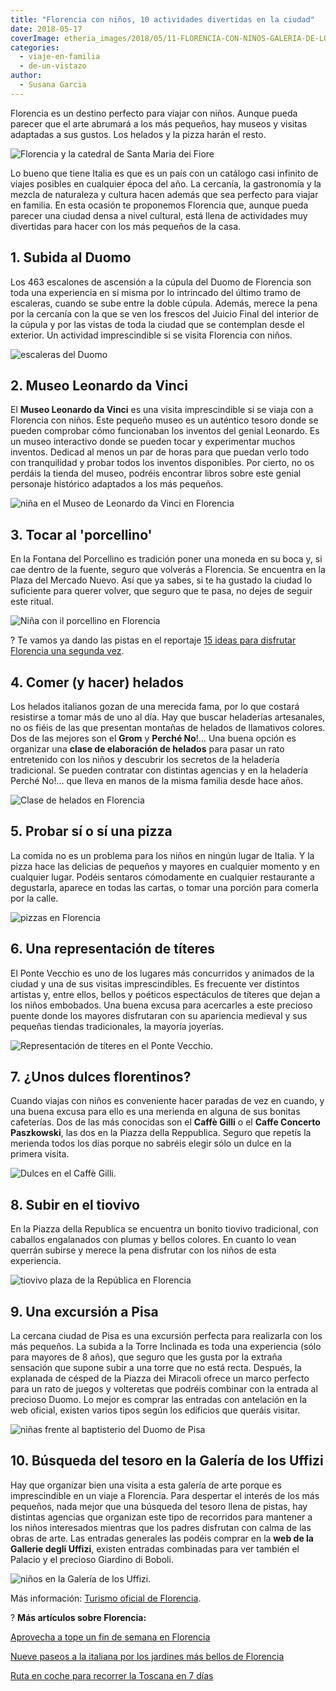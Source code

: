 ```yaml
---
title: "Florencia con niños, 10 actividades divertidas en la ciudad"
date: 2018-05-17
coverImage: etheria_images/2018/05/11-FLORENCIA-CON-NINOS-GALERIA-DE-LOS-UFFIZI-e1581094872695.jpg
categories: 
  - viaje-en-familia
  - de-un-vistazo
author: 
  - Susana Garcia
---
```


Florencia es un destino perfecto para viajar con niños. Aunque pueda parecer que el arte 
abrumará a los más pequeños, hay museos y visitas adaptadas a sus gustos. Los helados y 
la pizza harán el resto. 

![Florencia y la catedral de Santa Maria dei Fiore](etheria_images/2018/05/fin-semana-florencia-duomo.jpg "Florencia y la catedral de Santa Maria dei Fiore. © Marian Brandt")

Lo bueno que tiene Italia es que es un país con un catálogo casi infinito de viajes 
posibles en cualquier época del año. La cercanía, la gastronomía y la mezcla de 
naturaleza y cultura hacen además que sea perfecto para viajar en familia. En esta 
ocasión te proponemos Florencia que, aunque pueda parecer una ciudad densa a nivel 
cultural, está llena de actividades muy divertidas para hacer con los más pequeños de la 
casa. 

## 1\. Subida al Duomo

Los 463 escalones de ascensión a la cúpula del Duomo de Florencia son toda una 
experiencia en sí misma por lo intrincado del último tramo de escaleras, cuando se sube 
entre la doble cúpula. Además, merece la pena por la cercanía con la que se ven los 
frescos del Juicio Final del interior de la cúpula y por las vistas de toda la ciudad 
que se contemplan desde el exterior. Un actividad imprescindible si se visita Florencia 
con niños. 

![escaleras del Duomo](etheria_images/2018/05/1-FLORENCIA-CON-NINOS-SUBIDA-AL-DUOMO-1024x683.jpg "Escaleras para subir a lo alto del Duomo. © Susana García.")

## 2\. Museo Leonardo da Vinci

El **Museo Leonardo da Vinci** es una visita imprescindible si se viaja con a Florencia 
con niños. Este pequeño museo es un auténtico tesoro donde se pueden comprobar cómo 
funcionaban los inventos del genial Leonardo. Es un museo interactivo donde se pueden 
tocar y experimentar muchos inventos. Dedicad al menos un par de horas para que puedan 
verlo todo con tranquilidad y probar todos los inventos disponibles. Por cierto, no os 
perdáis la tienda del museo, podréis encontrar libros sobre este genial personaje 
histórico adaptados a los más pequeños. 

![niña en el Museo de Leonardo da Vinci en Florencia](etheria_images/2018/05/2-FLORENCIA-CON-NINOS-MUSEO-LEONARDO-683x1024.jpg "Museo Leonardo da Vinci © SG")

## 3\. Tocar al 'porcellino'

En la Fontana del Porcellino es tradición poner una moneda en su boca y, si cae dentro 
de la fuente, seguro que volverás a Florencia. Se encuentra en la Plaza del Mercado 
Nuevo. Así que ya sabes, si te ha gustado la ciudad lo suficiente para querer volver, 
que seguro que te pasa, no dejes de seguir este ritual. 

![Niña con il porcellino en Florencia](etheria_images/2018/05/3-FLORENCIA-CON-NINOS-PORCELLINO-683x1024.jpg "Hay que seguir la tradición de tocar la 'porcellino'. © SG")

? Te vamos ya dando las pistas en el reportaje [15 ideas para disfrutar Florencia una 
segunda 
vez](https://etheriamagazine.com/2018/09/21/15-ideas-para-disfrutar-de-florencia-por-segunda-vez/). 

## 4\. Comer (y hacer) helados

Los helados italianos gozan de una merecida fama, por lo que costará resistirse a tomar 
más de uno al día. Hay que buscar heladerías artesanales, no os fiéis de las que 
presentan montañas de helados de llamativos colores. Dos de las mejores son el **Grom** 
y **Perché No**!… Una buena opción es organizar una **clase de elaboración de helados** 
para pasar un rato entretenido con los niños y descubrir los secretos de la heladería 
tradicional. Se pueden contratar con distintas agencias y en la heladería Perché No!… 
que lleva en manos de la misma familia desde hace años. 

![Clase de helados en Florencia](etheria_images/2018/05/5-FLORENCIA-CON-NINOS-CLASE-DE-HELADOS-1024x683.jpg "Clase para hacer helados en Perché No!... © SG")

## 5\. Probar sí o sí una pizza

La comida no es un problema para los niños en ningún lugar de Italia. Y la pizza hace 
las delicias de pequeños y mayores en cualquier momento y en cualquier lugar. Podéis 
sentaros cómodamente en cualquier restaurante a degustarla, aparece en todas las cartas, 
o tomar una porción para comerla por la calle. 

![pizzas en Florencia](etheria_images/2018/05/6-FLORENCIA-CON-NINOS-PIZZA-1024x683.jpg "Las pizzerías se encuentran por todas partes en Florencia. © Susana García.")

## 6\. Una representación de títeres

El Ponte Vecchio es uno de los lugares más concurridos y animados de la ciudad y una de 
sus visitas imprescindibles. Es frecuente ver distintos artistas y, entre ellos, bellos 
y poéticos espectáculos de títeres que dejan a los niños embobados. Una buena excusa 
para acercarles a este precioso puente donde los mayores disfrutaran con su apariencia 
medieval y sus pequeñas tiendas tradicionales, la mayoría joyerías. 

![Representación de títeres en el Ponte Vecchio.](etheria_images/2018/05/7-FLORENCIA-CON-NINOS-TITERES-1024x683.jpg "Representación de títeres en el Ponte Vecchio. © Susana García.")

## 7. ¿Unos dulces florentinos?

Cuando viajas con niños es conveniente hacer paradas de vez en cuando, y una buena 
excusa para ello es una merienda en alguna de sus bonitas cafeterías. Dos de las más 
conocidas son el **Caffè Gilli** o el **Caffe Concerto Paszkowski**, las dos en la 
Piazza della Reppublica. Seguro que repetís la merienda todos los días porque no sabréis 
elegir sólo un dulce en la primera visita. 

![Dulces en el Caffè Gilli.](etheria_images/2018/05/8-FLORENCIA-CON-NINOS-DULCES-1024x683.jpg "Dulces en el Caffè Gilli. © Susana García.")

## 8\. Subir en el tiovivo

En la Piazza della Republica se encuentra un bonito tiovivo tradicional, con caballos 
engalanados con plumas y bellos colores. En cuanto lo vean querrán subirse y merece la 
pena disfrutar con los niños de esta experiencia. 

![tiovivo plaza de la República en Florencia](etheria_images/2018/05/Florencia-tiovivo.jpg "Tiovivo en la Piazza della Republica. © SG")

## 9\. Una excursión a Pisa

La cercana ciudad de Pisa es una excursión perfecta para realizarla con los más 
pequeños. La subida a la Torre Inclinada es toda una experiencia (sólo para mayores de 8 
años), que seguro que les gusta por la extraña sensación que supone subir a una torre 
que no está recta. Después, la explanada de césped de la Piazza dei Miracoli ofrece un 
marco perfecto para un rato de juegos y volteretas que podréis combinar con la entrada 
al precioso Duomo. Lo mejor es comprar las entradas con antelación en la web oficial, 
existen varios tipos según los edificios que queráis visitar. 

![niñas frente al baptisterio del Duomo de Pisa](etheria_images/2018/05/10-FLORENCIA-CON-NINOS-PISA-683x1024.jpg "Excursión a Pisa. ©Susana García.")

## 10\. Búsqueda del tesoro en la Galería de los Uffizi

Hay que organizar bien una visita a esta galería de arte porque es imprescindible en un 
viaje a Florencia. Para despertar el interés de los más pequeños, nada mejor que una 
búsqueda del tesoro llena de pistas, hay distintas agencias que organizan este tipo de 
recorridos para mantener a los niños interesados mientras que los padres disfrutan con 
calma de las obras de arte. Las entradas generales las podéis comprar en la **web de la 
Gallerie degli Uffizi**, existen entradas combinadas para ver también el Palacio y el 
precioso Giardino di Boboli. 

![niños en la Galería de los Uffizi.](etheria_images/2018/05/11-FLORENCIA-CON-NINOS-GALERIA-DE-LOS-UFFIZI-1024x768.jpg "Galería de los Uffizi. © Susana García.")

Más información: [Turismo oficial de Florencia](https://www.feelflorence.it/). 

? **Más artículos sobre Florencia:** 

[Aprovecha a tope un fin de semana en 
Florencia](https://etheriamagazine.com/2018/05/16/48-horas-en-florencia-fin-de-semana-que-ver-hacer/) 

[Nueve paseos a la italiana por los jardines más bellos de 
Florencia](https://etheriamagazine.com/2021/05/21/paseos-por-los-jardines-mas-bellos-de-florencia/) 

[Ruta en coche para recorrer la Toscana en 7 
días](https://etheriamagazine.com/2021/06/01/toscana-en-coche/)
